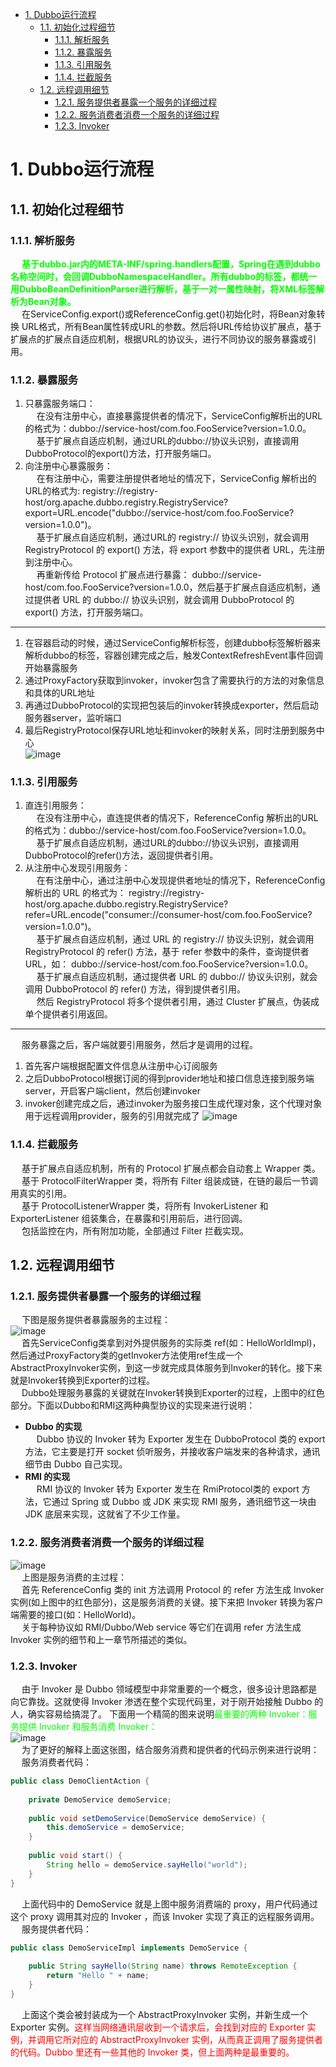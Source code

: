 <!-- TOC -->

- [1. Dubbo运行流程](#1-dubbo运行流程)
    - [1.1. 初始化过程细节](#11-初始化过程细节)
        - [1.1.1. 解析服务](#111-解析服务)
        - [1.1.2. 暴露服务](#112-暴露服务)
        - [1.1.3. 引用服务](#113-引用服务)
        - [1.1.4. 拦截服务](#114-拦截服务)
    - [1.2. 远程调用细节](#12-远程调用细节)
        - [1.2.1. 服务提供者暴露一个服务的详细过程](#121-服务提供者暴露一个服务的详细过程)
        - [1.2.2. 服务消费者消费一个服务的详细过程](#122-服务消费者消费一个服务的详细过程)
        - [1.2.3. Invoker](#123-invoker)

<!-- /TOC -->

# 1. Dubbo运行流程  


## 1.1. 初始化过程细节
### 1.1.1. 解析服务  
&emsp; **<font color = "lime">基于dubbo.jar内的META-INF/spring.handlers配置，Spring在遇到dubbo名称空间时，会回调DubboNamespaceHandler。所有dubbo的标签，都统一用DubboBeanDefinitionParser进行解析，基于一对一属性映射，将XML标签解析为Bean对象。</font>**  
&emsp; 在ServiceConfig.export()或ReferenceConfig.get()初始化时，将Bean对象转换 URL格式，所有Bean属性转成URL的参数。然后将URL传给协议扩展点，基于扩展点的扩展点自适应机制，根据URL的协议头，进行不同协议的服务暴露或引用。  

### 1.1.2. 暴露服务  
1. 只暴露服务端口：  
&emsp; 在没有注册中心，直接暴露提供者的情况下，ServiceConfig解析出的URL的格式为：dubbo://service-host/com.foo.FooService?version=1.0.0。  
&emsp; 基于扩展点自适应机制，通过URL的dubbo://协议头识别，直接调用DubboProtocol的export()方法，打开服务端口。  
2. 向注册中心暴露服务：  
&emsp; 在有注册中心，需要注册提供者地址的情况下，ServiceConfig 解析出的URL的格式为: registry://registry-host/org.apache.dubbo.registry.RegistryService?export=URL.encode("dubbo://service-host/com.foo.FooService?version=1.0.0")。  
&emsp; 基于扩展点自适应机制，通过URL的 registry:// 协议头识别，就会调用 RegistryProtocol 的 export() 方法，将 export 参数中的提供者 URL，先注册到注册中心。  
&emsp; 再重新传给 Protocol 扩展点进行暴露： dubbo://service-host/com.foo.FooService?version=1.0.0，然后基于扩展点自适应机制，通过提供者 URL 的 dubbo:// 协议头识别，就会调用 DubboProtocol 的 export() 方法，打开服务端口。  

------

1. 在容器启动的时候，通过ServiceConfig解析标签，创建dubbo标签解析器来解析dubbo的标签，容器创建完成之后，触发ContextRefreshEvent事件回调开始暴露服务
2. 通过ProxyFactory获取到invoker，invoker包含了需要执行的方法的对象信息和具体的URL地址
3. 再通过DubboProtocol的实现把包装后的invoker转换成exporter，然后启动服务器server，监听端口
4. 最后RegistryProtocol保存URL地址和invoker的映射关系，同时注册到服务中心  
![image](https://gitee.com/wt1814/pic-host/raw/master/images/microService/Dubbo/dubbo-53.png)   

### 1.1.3. 引用服务
1. 直连引用服务：  
&emsp; 在没有注册中心，直连提供者的情况下，ReferenceConfig 解析出的URL的格式为：dubbo://service-host/com.foo.FooService?version=1.0.0。  
&emsp; 基于扩展点自适应机制，通过URL的dubbo://协议头识别，直接调用DubboProtocol的refer()方法，返回提供者引用。  
2. 从注册中心发现引用服务：  
&emsp; 在有注册中心，通过注册中心发现提供者地址的情况下，ReferenceConfig 解析出的 URL 的格式为： registry://registry-host/org.apache.dubbo.registry.RegistryService?refer=URL.encode("consumer://consumer-host/com.foo.FooService?version=1.0.0")。  
&emsp; 基于扩展点自适应机制，通过 URL 的 registry:// 协议头识别，就会调用 RegistryProtocol 的 refer() 方法，基于 refer 参数中的条件，查询提供者 URL，如： dubbo://service-host/com.foo.FooService?version=1.0.0。  
&emsp; 基于扩展点自适应机制，通过提供者 URL 的 dubbo:// 协议头识别，就会调用 DubboProtocol 的 refer() 方法，得到提供者引用。  
&emsp; 然后 RegistryProtocol 将多个提供者引用，通过 Cluster 扩展点，伪装成单个提供者引用返回。  

----
&emsp; 服务暴露之后，客户端就要引用服务，然后才是调用的过程。  

1. 首先客户端根据配置文件信息从注册中心订阅服务
2. 之后DubboProtocol根据订阅的得到provider地址和接口信息连接到服务端server，开启客户端client，然后创建invoker
3. invoker创建完成之后，通过invoker为服务接口生成代理对象，这个代理对象用于远程调用provider，服务的引用就完成了
![image](https://gitee.com/wt1814/pic-host/raw/master/images/microService/Dubbo/dubbo-54.png)   

### 1.1.4. 拦截服务
&emsp; 基于扩展点自适应机制，所有的 Protocol 扩展点都会自动套上 Wrapper 类。  
&emsp; 基于 ProtocolFilterWrapper 类，将所有 Filter 组装成链，在链的最后一节调用真实的引用。  
&emsp; 基于 ProtocolListenerWrapper 类，将所有 InvokerListener 和 ExporterListener 组装集合，在暴露和引用前后，进行回调。  
&emsp; 包括监控在内，所有附加功能，全部通过 Filter 拦截实现。  

## 1.2. 远程调用细节
### 1.2.1. 服务提供者暴露一个服务的详细过程
&emsp; 下图是服务提供者暴露服务的主过程：  
![image](https://gitee.com/wt1814/pic-host/raw/master/images/microService/Dubbo/dubbo-29.png)   
&emsp; 首先ServiceConfig类拿到对外提供服务的实际类 ref(如：HelloWorldImpl)，然后通过ProxyFactory类的getInvoker方法使用ref生成一个AbstractProxyInvoker实例，到这一步就完成具体服务到Invoker的转化。接下来就是Invoker转换到Exporter的过程。  
&emsp; Dubbo处理服务暴露的关键就在Invoker转换到Exporter的过程，上图中的红色部分。下面以Dubbo和RMI这两种典型协议的实现来进行说明：  

* **Dubbo 的实现**  
&emsp; Dubbo 协议的 Invoker 转为 Exporter 发生在 DubboProtocol 类的 export 方法，它主要是打开 socket 侦听服务，并接收客户端发来的各种请求，通讯细节由 Dubbo 自己实现。  
* **RMI 的实现**  
&emsp; RMI 协议的 Invoker 转为 Exporter 发生在 RmiProtocol类的 export 方法，它通过 Spring 或 Dubbo 或 JDK 来实现 RMI 服务，通讯细节这一块由 JDK 底层来实现，这就省了不少工作量。  

### 1.2.2. 服务消费者消费一个服务的详细过程  
![image](https://gitee.com/wt1814/pic-host/raw/master/images/microService/Dubbo/dubbo-30.png)   
&emsp; 上图是服务消费的主过程：  
&emsp; 首先 ReferenceConfig 类的 init 方法调用 Protocol 的 refer 方法生成 Invoker 实例(如上图中的红色部分)，这是服务消费的关键。接下来把 Invoker 转换为客户端需要的接口(如：HelloWorld)。  
&emsp; 关于每种协议如 RMI/Dubbo/Web service 等它们在调用 refer 方法生成 Invoker 实例的细节和上一章节所描述的类似。  

### 1.2.3. Invoker  
&emsp; 由于 Invoker 是 Dubbo 领域模型中非常重要的一个概念，很多设计思路都是向它靠拢。这就使得 Invoker 渗透在整个实现代码里，对于刚开始接触 Dubbo 的人，确实容易给搞混了。 下面用一个精简的图来说明<font color = "lime">最重要的两种 Invoker：服务提供 Invoker 和服务消费 Invoker：</font>  
![image](https://gitee.com/wt1814/pic-host/raw/master/images/microService/Dubbo/dubbo-31.png)   
&emsp; 为了更好的解释上面这张图，结合服务消费和提供者的代码示例来进行说明：  
&emsp; 服务消费者代码：  

```java
public class DemoClientAction {
 
    private DemoService demoService;
 
    public void setDemoService(DemoService demoService) {
        this.demoService = demoService;
    }
 
    public void start() {
        String hello = demoService.sayHello("world");
    }
}
```
&emsp; 上面代码中的 DemoService 就是上图中服务消费端的 proxy，用户代码通过这个 proxy 调用其对应的 Invoker ，而该 Invoker 实现了真正的远程服务调用。  
&emsp; 服务提供者代码：  

```java
public class DemoServiceImpl implements DemoService {
 
    public String sayHello(String name) throws RemoteException {
        return "Hello " + name;
    }
}
```
&emsp; 上面这个类会被封装成为一个 AbstractProxyInvoker 实例，并新生成一个 Exporter 实例。<font color = "red">这样当网络通讯层收到一个请求后，会找到对应的 Exporter 实例，并调用它所对应的 AbstractProxyInvoker 实例，从而真正调用了服务提供者的代码。Dubbo 里还有一些其他的 Invoker 类，但上面两种是最重要的。</font>  
